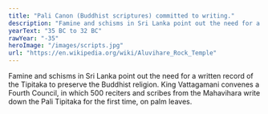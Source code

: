 ```yaml
---
title: "Pali Canon (Buddhist scriptures) committed to writing."
description: "Famine and schisms in Sri Lanka point out the need for a written record of the Tipitaka to preserve the Buddhist religion. King Vattagamani convenes a Fourth Council, in which 500 reciters and scribes from the Mahavihara write down the Pali Tipitaka for the first time, on palm leaves."
yearText: "35 BC to 32 BC"
rawYear: "-35"
heroImage: "/images/scripts.jpg"
url: "https://en.wikipedia.org/wiki/Aluvihare_Rock_Temple"
---
```


Famine and schisms in Sri Lanka point out the need for a written record of the Tipitaka to preserve the Buddhist religion. King Vattagamani convenes a Fourth Council, in which 500 reciters and scribes from the Mahavihara write down the Pali Tipitaka for the first time, on palm leaves.
